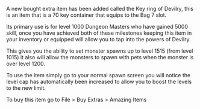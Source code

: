 ---
---
A new bought extra item has been added called the Key ring of Devilry, this is an item that is a 70 key container that equips to the Bag 7 slot.

Its primary use is for level 1000 Dungeon Masters who have gained 5000 skill, once you have achieved both of these milestones keeping this item in your inventory or equipped will allow you to tap into the powers of Devilry.

This gives you the ability to set monster spawns up to level 1515 (from level 1015) it also will allow the monsters to spawn with pets when the monster is over level 1200.

To use the item simply go to your normal spawn screen you will notice the level cap has automatically been increased to allow you to boost the levels to the new limit.

To buy this item go to File > Buy Extras > Amazing Items